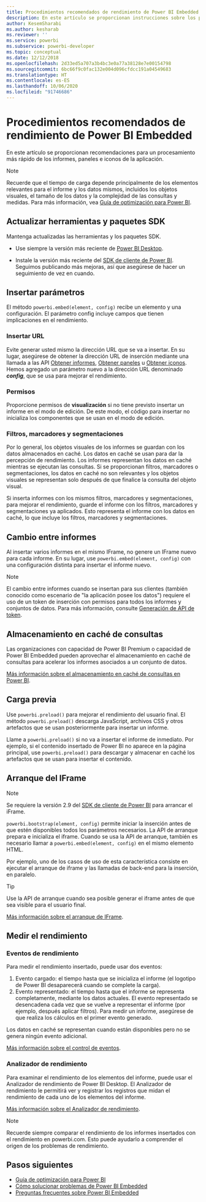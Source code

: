 ```yaml
---
title: Procedimientos recomendados de rendimiento de Power BI Embedded
description: En este artículo se proporcionan instrucciones sobre los procedimientos recomendados de análisis integrado.
author: KesemSharabi
ms.author: kesharab
ms.reviewer: ''
ms.service: powerbi
ms.subservice: powerbi-developer
ms.topic: conceptual
ms.date: 12/12/2018
ms.openlocfilehash: 2d33ed5a707a3b4bc3e0a77a38128e7e00154798
ms.sourcegitcommit: 6bc66f9c0fac132e004d096cfdcc191a04549683
ms.translationtype: HT
ms.contentlocale: es-ES
ms.lasthandoff: 10/06/2020
ms.locfileid: "91746686"
---
```

# <a name="power-bi-embedded-performance-best-practices"></a>Procedimientos recomendados de rendimiento de Power BI Embedded

En este artículo se proporcionan recomendaciones para un procesamiento más rápido de los informes, paneles e iconos de la aplicación.

> [!Note]
> Recuerde que el tiempo de carga depende principalmente de los elementos relevantes para el informe y los datos mismos, incluidos los objetos visuales, el tamaño de los datos y la complejidad de las consultas y medidas. Para más información, vea [Guía de optimización para Power BI](../../guidance/power-bi-optimization.md).

## <a name="update-tools-and-sdk-packages"></a>Actualizar herramientas y paquetes SDK

Mantenga actualizadas las herramientas y los paquetes SDK.

* Use siempre la versión más reciente de [Power BI Desktop](https://powerbi.microsoft.com/desktop/).

* Instale la versión más reciente del [SDK de cliente de Power BI](https://github.com/Microsoft/PowerBI-JavaScript). Seguimos publicando más mejoras, así que asegúrese de hacer un seguimiento de vez en cuando.

## <a name="embed-parameters"></a>Insertar parámetros

El método `powerbi.embed(element, config)` recibe un elemento y una configuración. El parámetro config incluye campos que tienen implicaciones en el rendimiento.

### <a name="embed-url"></a>Insertar URL

Evite generar usted mismo la dirección URL que se va a insertar. En su lugar, asegúrese de obtener la dirección URL de inserción mediante una llamada a las API [Obtener informes](/rest/api/power-bi/reports/getreportsingroup), [Obtener paneles](/rest/api/power-bi/dashboards/getdashboardsingroup) u [Obtener iconos](/rest/api/power-bi/dashboards/gettilesingroup). Hemos agregado un parámetro nuevo a la dirección URL denominado **_config_**, que se usa para mejorar el rendimiento.

### <a name="permissions"></a>Permisos

Proporcione permisos de **visualización** si no tiene previsto insertar un informe en el modo de edición. De este modo, el código para insertar no inicializa los componentes que se usan en el modo de edición.

### <a name="filters-bookmarks-and-slicers"></a>Filtros, marcadores y segmentaciones

Por lo general, los objetos visuales de los informes se guardan con los datos almacenados en caché. Los datos en caché se usan para dar la percepción de rendimiento. Los informes representan los datos en caché mientras se ejecutan las consultas. Si se proporcionan filtros, marcadores o segmentaciones, los datos en caché no son relevantes y los objetos visuales se representan solo después de que finalice la consulta del objeto visual.

Si inserta informes con los mismos filtros, marcadores y segmentaciones, para mejorar el rendimiento, guarde el informe con los filtros, marcadores y segmentaciones ya aplicados. Esto representa el informe con los datos en caché, lo que incluye los filtros, marcadores y segmentaciones.

## <a name="switching-between-reports"></a>Cambio entre informes

Al insertar varios informes en el mismo IFrame, no genere un IFrame nuevo para cada informe. En su lugar, use `powerbi.embed(element, config)` con una configuración distinta para insertar el informe nuevo.

> [!NOTE]
> El cambio entre informes cuando se insertan para sus clientes (también conocido como escenario de "la aplicación posee los datos") requiere el uso de un token de inserción con permisos para todos los informes y conjuntos de datos. Para más información, consulte [Generación de API de token](/rest/api/power-bi/embedtoken/generatetoken).

## <a name="query-caching"></a>Almacenamiento en caché de consultas

Las organizaciones con capacidad de Power BI Premium o capacidad de Power BI Embedded pueden aprovechar el almacenamiento en caché de consultas para acelerar los informes asociados a un conjunto de datos.

[Más información sobre el almacenamiento en caché de consultas en Power BI](../../connect-data/power-bi-query-caching.md).

## <a name="preload"></a>Carga previa

Use `powerbi.preload()` para mejorar el rendimiento del usuario final. El método `powerbi.preload()` descarga JavaScript, archivos CSS y otros artefactos que se usan posteriormente para insertar un informe.

Llame a `powerbi.preload()` si no va a insertar el informe de inmediato. Por ejemplo, si el contenido insertado de Power BI no aparece en la página principal, use `powerbi.preload()` para descargar y almacenar en caché los artefactos que se usan para insertar el contenido.

## <a name="bootstrapping-the-iframe"></a>Arranque del IFrame

> [!NOTE]
> Se requiere la versión 2.9 del [SDK de cliente de Power BI](https://github.com/Microsoft/PowerBI-JavaScript) para arrancar el iFrame.

`powerbi.bootstrap(element, config)` permite iniciar la inserción antes de que estén disponibles todos los parámetros necesarios. La API de arranque prepara e inicializa el iframe.
Cuando se usa la API de arranque, también es necesario llamar a `powerbi.embed(element, config)` en el mismo elemento HTML.

Por ejemplo, uno de los casos de uso de esta característica consiste en ejecutar el arranque de iframe y las llamadas de back-end para la inserción, en paralelo.
> [!TIP]
> Use la API de arranque cuando sea posible generar el iframe antes de que sea visible para el usuario final.

[Más información sobre el arranque de IFrame](https://github.com/Microsoft/PowerBI-JavaScript/wiki/Bootstrap-For-Better-Performance).

## <a name="measure-performance"></a>Medir el rendimiento

### <a name="performance-events"></a>Eventos de rendimiento

Para medir el rendimiento insertado, puede usar dos eventos:

1. Evento cargado: el tiempo hasta que se inicializa el informe (el logotipo de Power BI desaparecerá cuando se complete la carga).
2. Evento representado: el tiempo hasta que el informe se representa completamente, mediante los datos actuales. El evento representado se desencadena cada vez que se vuelve a representar el informe (por ejemplo, después aplicar filtros). Para medir un informe, asegúrese de que realiza los cálculos en el primer evento generado.

Los datos en caché se representan cuando están disponibles pero no se genera ningún evento adicional.

[Más información sobre el control de eventos](https://github.com/Microsoft/PowerBI-JavaScript/wiki/Handling-Events).

### <a name="performance-analyzer"></a>Analizador de rendimiento

Para examinar el rendimiento de los elementos del informe, puede usar el Analizador de rendimiento de Power BI Desktop.
El Analizador de rendimiento le permitirá ver y registrar los registros que midan el rendimiento de cada uno de los elementos del informe.

[Más información sobre el Analizador de rendimiento](../../create-reports/desktop-performance-analyzer.md).

> [!NOTE]
> Recuerde siempre comparar el rendimiento de los informes insertados con el rendimiento en powerbi.com. Esto puede ayudarlo a comprender el origen de los problemas de rendimiento.

## <a name="next-steps"></a>Pasos siguientes

* [Guía de optimización para Power BI](../../guidance/power-bi-optimization.md)
* [Cómo solucionar problemas de Power BI Embedded](embedded-troubleshoot.md)
* [Preguntas frecuentes sobre Power BI Embedded](embedded-faq.md)
